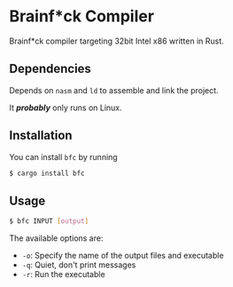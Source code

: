 # Brainf*ck Compiler

Brainf*ck compiler targeting 32bit Intel x86 written in Rust.

## Dependencies
Depends on `nasm` and `ld` to assemble and link the project.

It **_probably_** only runs on Linux.

## Installation
You can install `bfc` by running

```bash
$ cargo install bfc
```

## Usage

```bash
$ bfc INPUT [output]
```

The available options are:
- `-o`: Specify the name of the output files and executable
- `-q`: Quiet, don't print messages
- `-r`: Run the executable